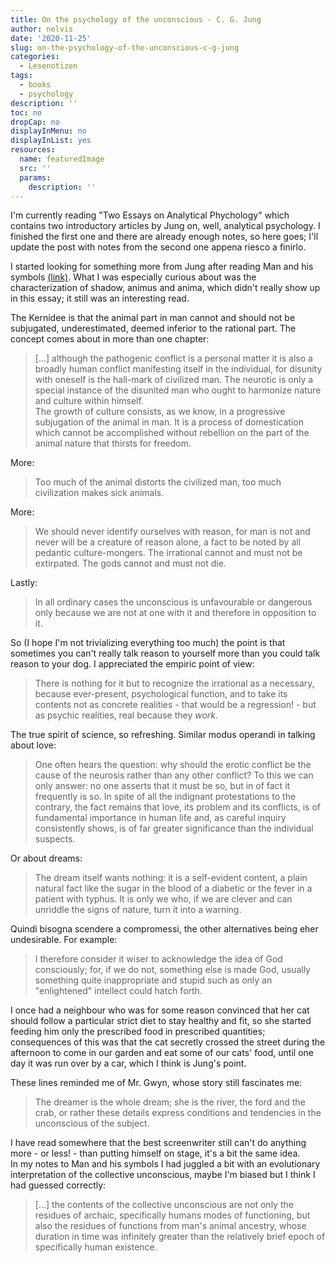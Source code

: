 ```yaml
---
title: On the psychology of the unconscious - C. G. Jung
author: nelvis
date: '2020-11-25'
slug: on-the-psychology-of-the-unconscious-c-g-jung
categories:
  - Lesenotizen
tags:
  - books
  - psychology
description: ''
toc: no
dropCap: no
displayInMenu: no
displayInList: yes
resources:
  name: featuredImage
  src: ''
  params:
    description: ''
---
```


I'm currently reading "Two Essays on Analytical Phychology" which contains two introductory articles by Jung on, well, analytical psychology. I finished the first one and there are already enough notes, so here goes; I'll update the post with notes from the second one appena riesco a finirlo.

I started looking for something more from Jung after reading Man and his symbols [(link)](https://naelvis.github.io/refactored-happiness/posts/man-and-his-symbols-c-g-jung-et-al/). What I was especially curious about was the characterization of shadow, animus and anima, which didn't really show up in this essay; it still was an interesting read.

The Kernidee is that the animal part in man cannot and should not be subjugated, underestimated, deemed inferior to the rational part. The concept comes about in more than one chapter:
> [...] although the pathogenic conflict is a personal matter it is also a broadly human conflict manifesting itself in the individual, for disunity with oneself is the hall-mark of civilized man. The neurotic is only a special instance of the disunited man who ought to harmonize nature and culture within himself.\
The growth of culture consists, as we know, in a progressive subjugation of the animal in man. It is a process of domestication which cannot be accomplished without rebellion on the part of the animal nature that thirsts for freedom.

More:
> Too much of the animal distorts the civilized man, too much civilization makes sick animals.

More:
> We should never identify ourselves with reason, for man is not and never will be a creature of reason alone, a fact to be noted by all pedantic culture-mongers. The irrational cannot and must not be extirpated. The gods cannot and must not die.

Lastly:
> In all ordinary cases the unconscious is unfavourable or dangerous only because we are not at one with it and therefore in opposition to it.

So (I hope I'm not trivializing everything too much) the point is that sometimes you can't really talk reason to yourself more than you could talk reason to your dog. I appreciated the empiric point of view:
> There is nothing for it but to recognize the irrational as a necessary, because ever-present, psychological function, and to take its contents not as concrete realities - that would be a regression! - but as psychic realities, real because they *work*.

The true spirit of science, so refreshing. Similar modus operandi in talking about love:
> One often hears the question: why should the erotic conflict be the cause of the neurosis rather than any other conflict? To this we can only answer: no one asserts that it must be so, but in of fact it frequently is so. In spite of all the indignant protestations to the contrary, the fact remains that love, its problem and its conflicts, is of fundamental importance in human life and, as careful inquiry consistently shows, is of far greater significance than the individual suspects.

Or about dreams:
> The dream itself wants nothing: it is a self-evident content, a plain natural fact like the sugar in the blood of a diabetic or the fever in a patient with typhus. It is only we who, if we are clever and can unriddle the signs of nature, turn it into a warning.

Quindi bisogna scendere a compromessi, the other alternatives being eher undesirable. For example:
> I therefore consider it wiser to acknowledge the idea of God consciously; for, if we do not, something else is made God, usually something quite inappropriate and stupid such as only an "enlightened" intellect could hatch forth.

I once had a neighbour who was for some reason convinced that her cat should follow a particular strict diet to stay healthy and fit, so she started feeding him only the prescribed food in prescribed quantities; consequences of this was that the cat secretly crossed the street during the afternoon to come in our garden and eat some of our cats' food, until one day it was run over by a car, which I think is Jung's point.

These lines reminded me of Mr. Gwyn, whose story still fascinates me:
> The dreamer is the whole dream; she is the river, the ford and the crab, or rather these details express conditions and tendencies in the unconscious of the subject.

I have read somewhere that the best screenwriter still can't do anything more - or less! - than putting himself on stage, it's a bit the same idea.\
In my notes to Man and his symbols I had juggled a bit with an evolutionary interpretation of the collective unconscious, maybe I'm biased but I think I had guessed correctly:
> [...] the contents of the collective unconscious are not only the residues of archaic, specifically humans modes of functioning, but also the residues of functions from man's animal ancestry, whose duration in time was infinitely greater than the relatively brief epoch of specifically human existence.